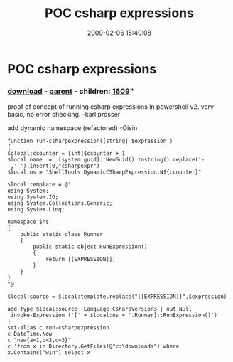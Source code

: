 ﻿---
pid:            857
parent:         856
children:       1609
poster:         oisin
title:          POC csharp expressions
date:           2009-02-06 15:40:08
format:         posh
---

# POC csharp expressions

### [download](857.ps1) - [parent](856.md) - children: [1609](1609.md)"

proof of concept of running csharp expressions in powershell v2. very basic, no error checking. 
-karl prosser

add dynamic namespace (refactored)
-Oisin

```posh
function run-csharpexpression([string] $expression )
{
$global:ccounter = [int]$ccounter + 1
$local:name  =  [system.guid]::NewGuid().tostring().replace('-','_').insert(0,"csharpexpr")
$local:ns = "ShellTools.DynamicCSharpExpression.N${ccounter}"

$local:template = @"
using System;
using System.IO;
using System.Collections.Generic;
using System.Linq;

namespace $ns
{
    public static class Runner
    {
        public static object RunExpression()
        {
            return [[EXPRESSION]];
        }
    }
}
"@

$local:source = $local:template.replace("[[EXPRESSION]]",$expression)

add-Type $local:source -Language CsharpVersion3 | out-Null
 invoke-Expression ('[' + $local:ns + '.Runner]::RunExpression()')
}
set-alias c run-csharpexpression 
c DateTime.Now
c "new{a=1,b=2,c=3}"
c 'from x in Directory.GetFiles(@"c:\downloads") where x.Contains("win") select x'
```
